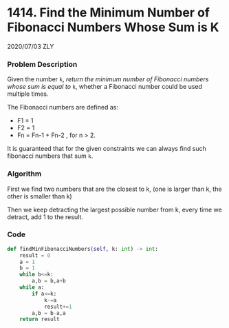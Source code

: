 # 1414. Find the Minimum Number of Fibonacci Numbers Whose Sum is K

2020/07/03 ZLY

### Problem Description

Given the number `k`, *return the minimum number of Fibonacci numbers whose sum is equal to* `k`, whether a Fibonacci number could be used multiple times.

The Fibonacci numbers are defined as:

- F1 = 1
- F2 = 1
- Fn = Fn-1 + Fn-2 , for n > 2.

It is guaranteed that for the given constraints we can always find such fibonacci numbers that sum `k`.

 


### Algorithm

First we find two numbers that are the closest to k, (one is larger than k, the other is smaller than k)

Then we keep detracting the largest possible number from k, every time we detract, add 1 to the result.



### Code

```python
def findMinFibonacciNumbers(self, k: int) -> int:
    result = 0
    a = 1
    b = 1
    while b<=k:
        a,b = b,a+b
    while a:
        if a<=k:
            k-=a
            result+=1
        a,b = b-a,a
    return result
```

